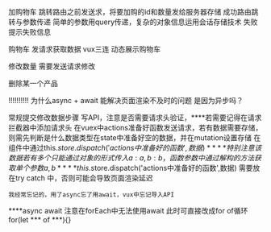 加购物车
    跳转路由之前发送求，将要加购的id和数量发给服务器存储
    成功路由跳转与参数传递
        简单的参数用query传递，复杂的对象信息运用会话存储技术
    失败提示失败信息

购物车
    发请求获取数据
    vux三连
    动态展示购物车

修改数量
    需要发送请求修改

删除某一个产品



!!!!!!!!!!
为什么async + await 能解决页面渲染不及时的问题
    是因为异步吗？



常规提交修改数据步骤
    写API，注意是否需要请求头验证，****若需要记得在请求拦截器中添加请求头
    在vuex中actions准备好函数发送请求，若有数据需要存储，则需先判断是什么数据类型在state中准备好空的数据，并在mutation设置存储
    在组件中通过this.$store.dispatch('actions中准备好的函数',数据) ****特别注意该数据若有多个只能通过对象的形式传入{a:a,b:b}，函数参数中通过解构的方法获取单个参数{a,b}
    ****this.$store.dispatch('actions中准备好的函数',数据)  需要放在try catch 中，否则可能会导致页面渲染延迟

    我经常忘记的，用了async忘了用await，vux中忘记导入API



****async await 
        注意在forEach中无法使用await 此时可直接改成for of循环 for(let *** of ***){} 